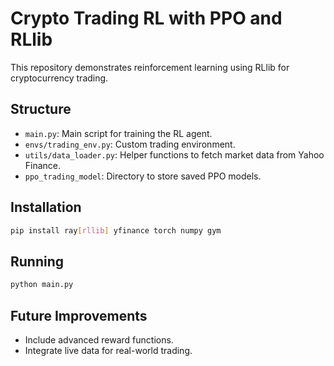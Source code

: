 # Crypto Trading RL with PPO and RLlib
This repository demonstrates reinforcement learning using RLlib for cryptocurrency trading.

## Structure
- `main.py`: Main script for training the RL agent.
- `envs/trading_env.py`: Custom trading environment.
- `utils/data_loader.py`: Helper functions to fetch market data from Yahoo Finance.
- `ppo_trading_model`: Directory to store saved PPO models.

## Installation
```bash
pip install ray[rllib] yfinance torch numpy gym
```

## Running
```bash
python main.py
```

## Future Improvements
- Include advanced reward functions.
- Integrate live data for real-world trading.
